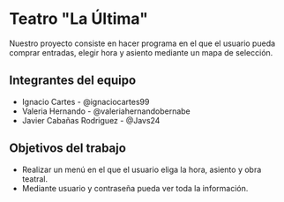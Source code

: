 # Teatro "La Última"

Nuestro proyecto consiste en hacer programa en el que el usuario pueda comprar entradas, elegir hora y asiento mediante un mapa de selección.

## Integrantes del equipo
* Ignacio Cartes - @ignaciocartes99
* Valeria Hernando - @valeriahernandobernabe
* Javier Cabañas Rodriguez - @Javs24

## Objetivos del trabajo

* Realizar un menú en el que el usuario eliga la hora, asiento y obra teatral.
* Mediante usuario y contraseña pueda ver toda la información.
